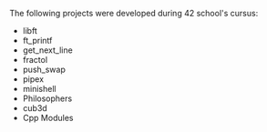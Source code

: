 The following projects were developed during 42 school's cursus:
* libft
* ft_printf
* get_next_line
* fractol
* push_swap
* pipex
* minishell
* Philosophers
* cub3d
* Cpp Modules
